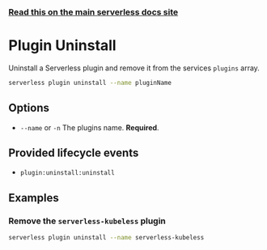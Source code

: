 <!--
title: Serverless Framework Commands - AWS Lambda - Plugin Uninstall
menuText: Plugin Uninstall
menuOrder: 18
description: Uninstall a Serverless plugin
layout: Doc
-->

<!-- DOCS-SITE-LINK:START automatically generated  -->
### [Read this on the main serverless docs site](https://www.serverless.com/framework/docs/providers/aws/cli-reference/plugin-uninstall)
<!-- DOCS-SITE-LINK:END -->

# Plugin Uninstall

Uninstall a Serverless plugin and remove it from the services `plugins` array.

```bash
serverless plugin uninstall --name pluginName
```

## Options
- `--name` or `-n` The plugins name. **Required**.

## Provided lifecycle events
- `plugin:uninstall:uninstall`

## Examples

### Remove the `serverless-kubeless` plugin

```bash
serverless plugin uninstall --name serverless-kubeless
```
